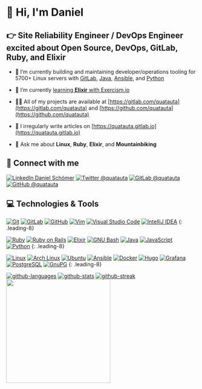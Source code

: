 # 👋 Hi, I'm Daniel

## 👉 Site Reliability Engineer / DevOps Engineer excited about Open Source, DevOps, GitLab, Ruby, and Elixir

- 🔭 I’m currently building and maintaining developer/operations tooling for 5700+ Linux servers with [GitLab], [Java], [Ansible], and [Python]

- 🌱 I’m currently [learning **Elixir** with Exercism.io](https://exercism.org/profiles/quatauta)

- 👨‍💻 All of my projects are available at [https://gitlab.com/quatauta](https://gitlab.com/quatauta) and [https://github.com/quatauta](https://github.com/quatauta)

- 📝 I irregularly write articles on [https://quatauta.gitlab.io](https://quatauta.gitlab.io)

- 💬 Ask me about **Linux**, **Ruby**, **Elixir**, and **Mountainbiking**

## 🤝 Connect with me

[![LinkedIn Daniel Schömer][badge-quatauta-linkedin]][quatauta-linkedin]
[![Twitter @quatauta][badge-quatauta-twitter]][quatauta-twitter]
[![GitLab @quatauta][badge-quatauta-gitlab]][quatauta-gitlab]
[![GitHub @quatauta][badge-quatauta-github]][quatauta-github]

## 💻 Technologies & Tools

<style>
leading-8 { line-heigt: 2rem; }
.leading-8 { line-heigt: 2rem; }
</style>

[![Git][badge-git]][git]
[![GitLab][badge-gitlab]][gitlab]
[![GitHub][badge-github]][github]
[![Vim][badge-vim]][vim]
[![Visual Studio Code][badge-vscode]][vscode]
[![IntelliJ IDEA][badge-intellij-idea]][intellij-idea]
{: .leading-8}

[![Ruby][badge-ruby]][ruby]
[![Ruby on Rails][badge-rails]][rails]
[![Elixir][badge-elixir]][elixir]
[![GNU Bash][badge-bash]][bash]
[![Java][badge-java]][java]
[![JavaScript][badge-javascript]][javascript]
[![Python][badge-python]][python]
{: .leading-8}

[![Linux][badge-linux]][linux]
[![Arch Linux][badge-arch-linux]][arch-linux]
[![Ubuntu][badge-ubuntu]][ubuntu]
[![Ansible][badge-ansible]][ansible]
[![Docker][badge-docker]][docker]
[![Hugo][badge-hugo]][hugo]
[![Grafana][badge-grafana]][grafana]
[![PostgreSQL][badge-postgresql]][postgresql]
[![GnuPG][badge-gnupg]][gnupg]
{: .leading-8}

[badge-ansible]: https://img.shields.io/static/v1?style=for-the-badge&color=1a1918&logoColor=ffffff&label=&logo=ansible&message=ansible
[badge-arch-linux]: https://img.shields.io/static/v1?style=for-the-badge&color=1793d1&logoColor=ffffff&label=&logo=Arch+Linux&message=Arch+Linux
[badge-bash]: https://img.shields.io/static/v1?style=for-the-badge&color=4eaa25&logoColor=ffffff&label=&logo=GNU+Bash&message=GNU+Bash
[badge-docker]: https://img.shields.io/static/v1?style=for-the-badge&color=0db7ed&logoColor=ffffff&label=&logo=docker&message=docker
[badge-elixir]: https://img.shields.io/static/v1?style=for-the-badge&color=4b275f&logoColor=ffffff&label=&logo=Elixir&message=Elixir
[badge-git]: https://img.shields.io/static/v1?style=for-the-badge&color=f05032&logoColor=ffffff&label=&logo=Git&message=Git
[badge-github]: https://img.shields.io/static/v1?style=for-the-badge&color=181717&logoColor=ffffff&label=&logo=GitHub&message=GitHub
[badge-gitlab]: https://img.shields.io/static/v1?style=for-the-badge&color=554488&logoColor=fca121&label=&logo=GitLab&message=GitLab
[badge-gnupg]: https://img.shields.io/static/v1?style=for-the-badge&color=0093dd&logoColor=ffffff&label=&logo=gnuprivacyguard&message=GNU+Privacy+Guard
[badge-grafana]: https://img.shields.io/static/v1?style=for-the-badge&color=f46800&logoColor=ffffff&label=&logo=Grafana&message=Grafana
[badge-hugo]: https://img.shields.io/static/v1?style=for-the-badge&color=ff4088&logoColor=ffffff&label=&logo=Hugo&message=Hugo
[badge-intellij-idea]: https://img.shields.io/static/v1?style=for-the-badge&color=000000&logoColor=ffffff&label=&logo=intellij-idea&message=IntelliJ+IDEA
[badge-java]: https://img.shields.io/static/v1?style=for-the-badge&color=007396&logoColor=ffffff&label=&logo=Java&message=Java
[badge-javascript]: https://img.shields.io/static/v1?style=for-the-badge&color=222222&logoColor=f7df1e&label=&logo=JavaScript&message=JavaScript
[badge-linux]: https://img.shields.io/static/v1?style=for-the-badge&color=fcc624&logoColor=000000&label=&logo=linux&message=Linux
[badge-postgresql]: https://img.shields.io/static/v1?style=for-the-badge&color=4169e1&logoColor=ffffff&label=&logo=PostgreSQL&message=PostgreSQL
[badge-python]: https://img.shields.io/static/v1?style=for-the-badge&color=3776ab&logoColor=ffffff&label=&logo=Python&message=Python
[badge-quatauta-github]: https://img.shields.io/static/v1?style=for-the-badge&color=181717&logoColor=ffffff&label=&logo=github&message=@quatauta
[badge-quatauta-gitlab]: https://img.shields.io/static/v1?style=for-the-badge&color=554488&logoColor=ffffff&label=&logo=gitlab&message=@quatauta
[badge-quatauta-linkedin]: https://img.shields.io/static/v1?style=for-the-badge&color=0a66c2&logoColor=ffffff&label=&logo=linkedin&message=@daniel-schoemer
[badge-quatauta-twitter]: https://img.shields.io/static/v1?style=for-the-badge&color=1da1f2&logoColor=ffffff&label=&logo=twitter&message=@quatauta
[badge-ruby]: https://img.shields.io/static/v1?style=for-the-badge&color=CC342D&logoColor=FFFFFF&label=&logo=Ruby&message=Ruby
[badge-rails]: https://img.shields.io/static/v1?style=for-the-badge&color=cc0000&logoColor=ffffff&label=&logo=Ruby+on+Rails&message=Ruby+on+Rails
[badge-ubuntu]: https://img.shields.io/static/v1?style=for-the-badge&color=e95420&logoColor=ffffff&label=&logo=ubuntu&message=Ubuntu
[badge-vim]: https://img.shields.io/static/v1?style=for-the-badge&color=11ab00&logoColor=ffffff&label=&logo=vim&message=Vim
[badge-vscode]: https://img.shields.io/static/v1?style=for-the-badge&color=0078d7&logoColor=ffffff&label=&logo=visual-studio-code&message=Visual+Studio+Code

[![github-languages]][quatauta-github]
[![github-stats]][quatauta-github]
[![github-streak]][quatauta-github]
[<img src="https://gitlabwrap.fly.dev/card/quatauta" height="275">][quatauta-gitlab]

[ansible]: https://www.ansible.com/
[arch-linux]: https://archlinux.org/
[bash]: https://www.gnu.org/software/bash/
[docker]: https://www.docker.com/
[elixir]: https://elixir-lang.org
[git]: https://git-scm.com/
[github-languages]: https://github-readme-stats.vercel.app/api/top-langs?username=quatauta&langs_count=10&show_icons=true&locale=en&layout=compact&hide_border=true&hide_title=true
[github-stats]: https://github-readme-stats.vercel.app/api?username=quatauta&count_private=true&show_icons=true&locale=en&hide_border=true&hide_title=true&disable_animations=true
[github-streak]: https://github-readme-streak-stats.herokuapp.com/?user=quatauta&locale=en&hide_border=true&hide_title=true
[github]: https://github.com/
[gitlab]: https://gitlab.com/
[gnupg]: https://gnupg.org/
[grafana]: https://grafana.com/
[hugo]: https://gohugo.io/
[intellij-idea]: https://www.jetbrains.com/idea/
[java]: https://dev.java/
[java]: https://docs.oracle.com/javase/8/
[javascript]: https://developer.mozilla.org/en-US/docs/Web/JavaScript/
[linux]: https://www.linux.org/
[postgresql]: https://www.postgresql.org/
[python]: https://www.python.org/
[quatauta-github]: https://github.com/quatauta
[quatauta-gitlab]: https://gitlab.com/quatauta
[quatauta-linkedin]: https://linkedin.com/in/daniel-schoemer
[quatauta-twitter]: https://twitter.com/quatauta
[rails]: https://rubyonrails.org/
[ruby]: https://www.ruby-lang.org/
[ubuntu]: https://ubuntu.com/
[vim]: https://www.vim.org/
[vscode]: https://code.visualstudio.com/
